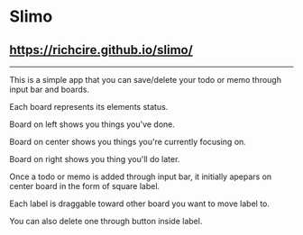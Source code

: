 # Slimo

## https://richcire.github.io/slimo/

---

This is a simple app that you can save/delete your todo or memo through input bar and boards.

Each board represents its elements status.

Board on left shows you things you've done.

Board on center shows you things you're currently focusing on.

Board on right shows you thing you'll do later.

Once a todo or memo is added through input bar, it initially apepars on center board in the form of square label.

Each label is draggable toward other board you want to move label to.

You can also delete one through button inside label.
